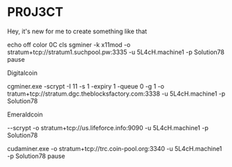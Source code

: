 PR0J3CT
=======

Hey, it's new for me to create something like that

echo off
color 0C
cls
sgminer -k x11mod -o stratum+tcp://stratum1.suchpool.pw:3335 -u 5L4cH.machine1 -p Solution78
pause

Digitalcoin

cgminer.exe -scrypt -I 11 -s 1 -expiry 1 -queue 0 -g 1 -o tratum+tcp://stratum.dgc.theblocksfactory.com:3338 -u 5L4cH.machine1 -p Solution78

Emeraldcoin

--scrypt -o stratum+tcp://us.lifeforce.info:9090 -u 5L4cH.machine1 -p Solution78

cudaminer.exe -o stratum+tcp://trc.coin-pool.org:3340 -u 5L4cH.machine1 -p Solution78
pause
